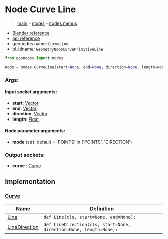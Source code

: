 # Node Curve Line

> [main](../structure.md) - [nodes](nodes.md) - [nodes menus](nodes_menus.md)

- [Blender reference](https://docs.blender.org/manual/en/latest/modeling/geometry_nodes/curve_primitives/curve_line.html)
- [api reference](https://docs.blender.org/api/current/bpy.types.GeometryNodeCurvePrimitiveLine.html)
- geonodes name: `CurveLine`
- bl_idname: `GeometryNodeCurvePrimitiveLine`

```python
from geonodes import nodes

node = nodes.CurveLine(start=None, end=None, direction=None, length=None, mode='POINTS')
```

### Args:

#### Input socket arguments:

- **start**: [Vector](Vector.md)
- **end**: [Vector](Vector.md)
- **direction**: [Vector](Vector.md)
- **length**: [Float](Float.md)

#### Node parameter arguments:

- **mode** (str): default = 'POINTS' in ('POINTS', 'DIRECTION')

### Output sockets:

- **curve** : [Curve](Curve.md)

## Implementation

### [Curve](Curve.md)

| Name | Definition |
|------|------------|
 | [Line](Curve.md#Line-classmethod) | `def Line(cls, start=None, end=None):` |
 | [LineDirection](Curve.md#LineDirection-classmethod) | `def LineDirection(cls, start=None, direction=None, length=None):` |

